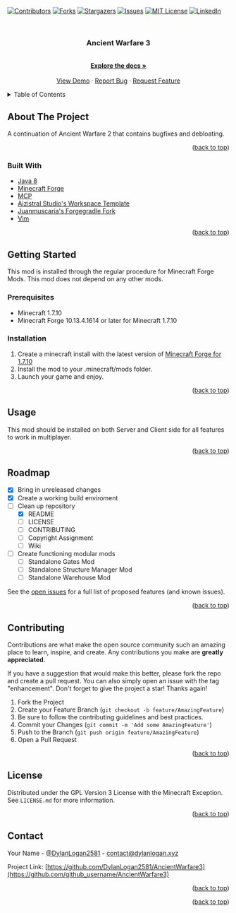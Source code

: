 <div id="top"></div>

[![Contributors][contributors-shield]][contributors-url]
[![Forks][forks-shield]][forks-url]
[![Stargazers][stars-shield]][stars-url]
[![Issues][issues-shield]][issues-url]
[![MIT License][license-shield]][license-url]
[![LinkedIn][linkedin-shield]][linkedin-url]



<!-- PROJECT LOGO -->
<br />
<div align="center">
  <a href="https://github.com/DylanLogan2581/AncientWarfare3">
  </a>

<h3 align="center">Ancient Warfare 3</h3>

  <p align="center">
    <br />
    <a href="https://github.com/DylanLogan2581/AncientWarfare3"><strong>Explore the docs »</strong></a>
    <br />
    <br />
    <a href="https://github.com/DylanLogan2581/AncientWarfare3">View Demo</a>
    ·
    <a href="https://github.com/DylanLogan2581/AncientWarfare3/issues">Report Bug</a>
    ·
    <a href="https://github.com/DylanLogan2581/AncientWarfare3/issues">Request Feature</a>
  </p>
</div>



<!-- TABLE OF CONTENTS -->
<details>
  <summary>Table of Contents</summary>
  <ol>
    <li>
      <a href="#about-the-project">About The Project</a>
      <ul>
        <li><a href="#built-with">Built With</a></li>
      </ul>
    </li>
    <li>
      <a href="#getting-started">Getting Started</a>
      <ul>
        <li><a href="#prerequisites">Prerequisites</a></li>
        <li><a href="#installation">Installation</a></li>
      </ul>
    </li>
    <li><a href="#usage">Usage</a></li>
    <li><a href="#roadmap">Roadmap</a></li>
    <li><a href="#contributing">Contributing</a></li>
    <li><a href="#license">License</a></li>
    <li><a href="#contact">Contact</a></li>
    <li><a href="#acknowledgments">Acknowledgments</a></li>
  </ol>
</details>



<!-- ABOUT THE PROJECT -->
## About The Project

A continuation of Ancient Warfare 2 that contains bugfixes and debloating.

<p align="right">(<a href="#top">back to top</a>)</p>



### Built With

* [Java 8](https://www.oracle.com/java/)
* [Minecraft Forge](https://forums.minecraftforge.net/)
* [MCP](https://forums.minecraftforge.net/)
* [Aizistral Studio's Workspace Template](https://github.com/Aizistral-Studios/ForgeWorkspaceSetup)
* [Juanmuscaria's Forgegradle Fork](https://github.com/juanmuscaria/ForgeGradle)
* [Vim](https://github.com/vim/vim)

<p align="right">(<a href="#top">back to top</a>)</p>



<!-- GETTING STARTED -->
## Getting Started

This mod is installed through the regular procedure for Minecraft Forge Mods.
This mod does not depend on any other mods.

### Prerequisites

* Minecraft 1.7.10
* Minecraft Forge 10.13.4.1614 or later for Minecraft 1.7.10

### Installation

1. Create a minecraft install with the latest version of [Minecraft Forge for 1.7.10](https://files.minecraftforge.net/net/minecraftforge/forge/index_1.7.10.html)
2. Install the mod to your .minecraft/mods folder.
3. Launch your game and enjoy.

<p align="right">(<a href="#top">back to top</a>)</p>



<!-- USAGE EXAMPLES -->
## Usage

This mod should be installed on both Server and Client side for all features to
work in multiplayer.

<p align="right">(<a href="#top">back to top</a>)</p>



<!-- ROADMAP -->
## Roadmap

- [x] Bring in unreleased changes
- [x] Create a working build enviroment
- [ ] Clean up repository
    - [x] README
    - [ ] LICENSE
    - [ ] CONTRIBUTING
    - [ ] Copyright Assignment
    - [ ] Wiki
- [ ] Create functioning modular mods
	- [ ] Standalone Gates Mod
	- [ ] Standalone Structure Manager Mod
	- [ ] Standalone Warehouse Mod

See the [open issues](https://github.com/DylanLogan2581/AncientWarfare3/issues) 
for a full list of proposed features (and known issues).

<p align="right">(<a href="#top">back to top</a>)</p>



<!-- CONTRIBUTING -->
## Contributing

Contributions are what make the open source community such an amazing place to
learn, inspire, and create. Any contributions you make are **greatly appreciated**.

If you have a suggestion that would make this better, please fork the repo and
create a pull request. You can also simply open an issue with the tag
"enhancement". Don't forget to give the project a star! Thanks again!

1. Fork the Project
2. Create your Feature Branch (`git checkout -b feature/AmazingFeature`)
3. Be sure to follow the contributing guidelines and best practices.
4. Commit your Changes (`git commit -m 'Add some AmazingFeature'`)
5. Push to the Branch (`git push origin feature/AmazingFeature`)
6. Open a Pull Request

<p align="right">(<a href="#top">back to top</a>)</p>



<!-- LICENSE -->
## License

Distributed under the GPL Version 3 License with the Minecraft Exception. See `LICENSE.md` for more information.

<p align="right">(<a href="#top">back to top</a>)</p>



<!-- CONTACT -->
## Contact

Your Name - [@DylanLogan2581](https://twitter.com/DylanLogan2581) - contact@dylanlogan.xyz

Project Link: [https://github.com/DylanLogan2581/AncientWarfare3](https://github.com/github_username/AncientWarfare3)

<p align="right">(<a href="#top">back to top</a>)</p>



<!-- ACKNOWLEDGMENTS -->

<p align="right">(<a href="#top">back to top</a>)</p>



<!-- MARKDOWN LINKS & IMAGES -->
<!-- https://www.markdownguide.org/basic-syntax/#reference-style-links -->
[contributors-shield]: https://img.shields.io/github/contributors/DylanLogan2581/AncientWarfare3.svg?style=for-the-badge
[contributors-url]: https://github.com/DylanLogan2581/AncientWarfare3/graphs/contributors
[forks-shield]: https://img.shields.io/github/forks/DylanLogan2581/AncientWarfare3.svg?style=for-the-badge
[forks-url]: https://github.com/DylanLogan2581/AncientWarfare3/network/members
[stars-shield]: https://img.shields.io/github/stars/DylanLogan2581/AncientWarfare3.svg?style=for-the-badge
[stars-url]: https://github.com/DylanLogan2581/AncientWarfare3/stargazers
[issues-shield]: https://img.shields.io/github/issues/DylanLogan2581/AncientWarfare3.svg?style=for-the-badge
[issues-url]: https://github.com/DylanLogan2581/AncientWarfare3/issues
[license-shield]: https://img.shields.io/github/license/DylanLogan2581/AncientWarfare3.svg?style=for-the-badge
[license-url]: https://github.com/DylanLogan2581/AncientWarfare3/blob/master/LICENSE.txt
[linkedin-shield]: https://img.shields.io/badge/-LinkedIn-black.svg?style=for-the-badge&logo=linkedin&colorB=555
[linkedin-url]: https://linkedin.com/in/dylan-logan
